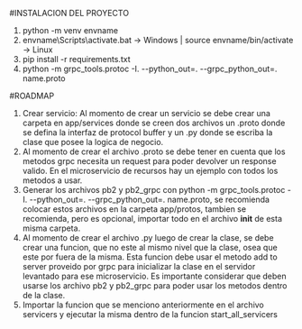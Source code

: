 #INSTALACION DEL PROYECTO

1) python -m venv envname
2) envname\Scripts\activate.bat -> Windows | source envname/bin/activate -> Linux
3) pip install -r requirements.txt
4) python -m grpc_tools.protoc -I. --python_out=. --grpc_python_out=. name.proto

#ROADMAP

1) Crear servicio: Al momento de crear un servicio se debe crear una carpeta en app/services donde se creen dos archivos un .proto donde se defina la interfaz de protocol buffer y un .py donde se escriba la clase que posee la logica de negocio.
2) Al momento de crear el archivo .proto se debe tener en cuenta que los metodos grpc necesita un request para poder devolver un response valido. En el microservicio de recursos hay un ejemplo con todos los metodos a usar.
3) Generar los archivos pb2 y pb2_grpc con python -m grpc_tools.protoc -I. --python_out=. --grpc_python_out=. name.proto, se recomienda colocar estos archivos en la carpeta app/protos, tambien se recomienda, pero es opcional, importar todo en el archivo __init__ de esta misma carpeta.
4) Al momento de crear el archivo .py luego de crear la clase, se debe crear una funcion, que no este al mismo nivel que la clase, osea que este por fuera de la misma. Esta funcion debe usar el metodo add to server proveido por grpc para inicializar la clase en el servidor levantado para ese microservicio. Es importante considerar que deben usarse los archivo pb2 y pb2_grpc para poder usar los metodos dentro de la clase.
5) Importar la funcion que se menciono anteriormente en el archivo servicers y ejecutar la misma dentro de la funcion start_all_servicers 
